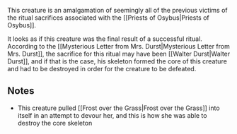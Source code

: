 This creature is an amalgamation of seemingly all of the previous victims of the ritual sacrifices associated with the [[Priests of Osybus|Priests of Osybus]].

It looks as if this creature was the final result of a successful ritual. According to the [[Mysterious Letter from Mrs. Durst|Mysterious Letter from Mrs. Durst]], the sacrifice for this ritual may have been [[Walter Durst|Walter Durst]], and if that is the case, his skeleton formed the core of this creature and had to be destroyed in order for the creature to be defeated.

## Notes
- This creature pulled [[Frost over the Grass|Frost over the Grass]] into itself in an attempt to devour her, and this is how she was able to destroy the core skeleton
